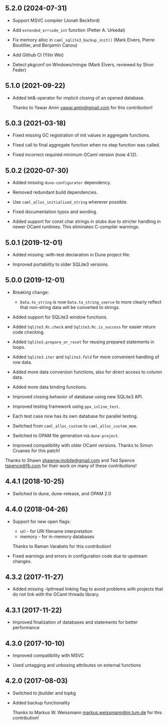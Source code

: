 ## 5.2.0 (2024-07-31)

- Support MSVC compiler (Jonah Beckford)

- Add `extended_errcode_int` function (Petter A. Urkedal)

- Fix memory alloc in `caml_sqlite3_backup_init()`
  (Mark Elvers, Pierre Boutillier, and Benjamin Canou)

- Add Github CI (Yilin Wei)

- Detect pkgconf on Windows/mingw (Mark Elvers, reviewed by Shon Feder)

## 5.1.0 (2021-09-22)

- Added let&-operator for implicit closing of an opened database.

  Thanks to Yawar Amin <yawar.amin@gmail.com> for this contribution!

## 5.0.3 (2021-03-18)

- Fixed missing GC registration of init values in aggregate functions.

- Fixed call to final aggregate function when no step function was called.

- Fixed incorrect required minimum OCaml version (now 4.12).

## 5.0.2 (2020-07-30)

- Added missing `dune-configurator` dependency.

- Removed redundant build dependencies.

- Use `caml_alloc_initialized_string` wherever possible.

- Fixed documentation typos and wording.

- Added support for const char strings in stubs due to stricter handling
  in newer OCaml runtimes. This eliminates C-compiler warnings.

## 5.0.1 (2019-12-01)

- Added missing :with-test declaration in Dune project file.

- Improved portability to older SQLite3 versions.

## 5.0.0 (2019-12-01)

- Breaking change:

  - `Data.to_string` is now `Data.to_string_coerce` to more clearly reflect
    that non-string data will be converted to strings.

- Added support for SQLite3 window functions.

- Added `Sqlite3.Rc.check` and `Sqlite3.Rc.is_success` for easier return
  code checking.

- Added `Sqlite3.prepare_or_reset` for reusing prepared statements in loops.

- Added `Sqlite3.iter` and `Sqlite3.fold` for more convenient handling of
  row data.

- Added more data conversion functions, also for direct access to column data.

- Added more data binding functions.

- Improved closing behavior of database using new SQLite3 API.

- Improved testing framework using `ppx_inline_test`.

- Each test case now has its own database for parallel testing.

- Switched from `caml_alloc_custom` to `caml_alloc_custom_mem`.

- Switched to OPAM file generation via `dune-project`.

- Improved compatibility with older OCaml versions. Thanks to Simon Cruanes
  for this patch!

Thanks to Shawn <shawnw.mobile@gmail.com> and Ted Spence <tspence@fb.com>
for their work on many of these contributions!

## 4.4.1 (2018-10-25)

- Switched to dune, dune-release, and OPAM 2.0

## 4.4.0 (2018-04-26)

- Support for new open flags:

  - uri - for URI filename interpretation
  - memory - for in-memory databases

  Thanks to Raman Varabets for this contribution!

- Fixed warnings and errors in configuration code due to upstream changes.

## 4.3.2 (2017-11-27)

- Added missing -lpthread linking flag to avoid problems with projects
  that do not link with the OCaml threads library.

## 4.3.1 (2017-11-22)

- Improved finalization of databases and statements for better performance

## 4.3.0 (2017-10-10)

- Improved compatibility with MSVC

- Used untagging and unboxing attributes on external functions

## 4.2.0 (2017-08-03)

- Switched to jbuilder and topkg

- Added backup functionality

  Thanks to Markus W. Weissmann <markus.weissmann@in.tum.de> for this
  contribution!
